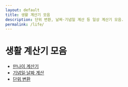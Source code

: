 ```yaml
---
layout: default
title: 생활 계산기 모음
description: 단위 변환, 날짜·기념일 계산 등 일상 계산기 모음.
permalink: /life/
---
```


# 생활 계산기 모음
<ul>
  <li><a href="/life/age/">만나이 계산기</a></li>
  <li><a href="/life/date/">기념일·날짜 계산</a></li>
  <li><a href="/life/unit-converter/">단위 변환</a></li>
</ul>
<br><br><br>

<div class="ad-box">
  <ins class="adsbygoogle"
       style="display:block"
       data-ad-client="ca-pub-3758454239921831"
       data-ad-slot="1398373115"
       data-ad-format="auto"
       data-full-width-responsive="true"></ins>
  <script>
       (adsbygoogle = window.adsbygoogle || []).push({});
  </script>
</div>
